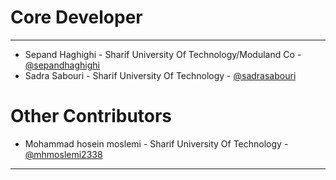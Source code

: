 # Core Developer #

----------
- Sepand Haghighi - Sharif University Of Technology/Moduland Co - [@sepandhaghighi](http://github.com/sepandhaghighi)
- Sadra Sabouri - Sharif University Of Technology - [@sadrasabouri](https://github.com/sadrasabouri)

# Other Contributors #
- Mohammad hosein moslemi - Sharif University Of Technology - [@mhmoslemi2338](https://github.com/mhmoslemi2338)
----------
